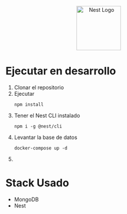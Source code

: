 <p align="center">
  <a href="http://nestjs.com/" target="blank"><img src="https://nestjs.com/img/logo-small.svg" width="120" alt="Nest Logo" /></a>
</p>

# Ejecutar en desarrollo

1. Clonar el repositorio
2. Ejecutar
   ```
   npm install
   ```
3. Tener el Nest CLI instalado
   ```
   npm i -g @nest/cli
   ```
4. Levantar la base de datos
   ```
   docker-compose up -d
   ```
5. 

# Stack Usado
* MongoDB
* Nest